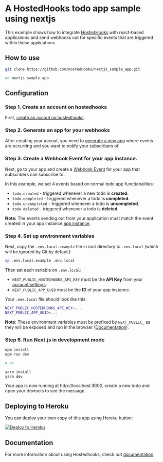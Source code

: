 # A HostedHooks todo app sample using nextjs



This example shows how to integrate [HostedHooks](https://docs.hostedhooks.com/getting-started/what-is-hosted-hooks) with react-based applications and send webhooks out for specific events that are triggered within these applications




## How to use

```bash
git clone https://github.com/HostedHooks/nextjs_sample_app.git

cd nextjs_sample_app
```

## Configuration

### Step 1. Create an account on hostedhooks

First, [create an accout on hostedhooks](https://hostedhooks.com/sign_up).

### Step 2. Generate an app for your webhooks

After creating your accout, you need to [generate a new app](https://docs.hostedhooks.com/getting-started/webhooks/setup-your-app#1-generate-an-app) where events are occurring and you want to notify your subscribers of.


### Step 3. Create a Webhook Event for your app instance.

Next, go to your app and create a [Webhook Event](https://docs.hostedhooks.com/developer-resources/components/webhook-events) for your app that subscribers can subscribe to. 


In this example, we set 4 events based on normal todo app functionalities:

- `todo.created` - triggered whenever a new todo is **created**.
- `todo.completed` - triggered whenever a todo is **completed**.
- `todo.uncompleted` - triggered whenever a todo is **uncompleted**.
- `todo.deleted` - triggered whenever a todo is **deleted**.

**Note:** The events sending out from your application must match the event created in your app instance [app instance](https://docs.hostedhooks.com/developer-resources/components/apps).


### Step 4. Set up environment variables


Next, copy the `.env.local.example` file in root directory to `.env.local` (which will be ignored by Git by default):

```bash
cp .env.local.example .env.local
```

Then set each variable on `.env.local`:
- `NEXT_PUBLIC_HOSTEDHOOKS_API_KEY` must be the **API Key** from your [account settings](https://www.hostedhooks.com/settings/account).
- `NEXT_PUBLIC_APP_UUID` must be the **ID** of your app instance.


Your `.env.local` file should look like this:

```bash
NEXT_PUBLIC_HOSTEDHOOKS_API_KEY=...
NEXT_PUBLIC_APP_UUID=...
```

**Note:** These environment variables must be prefixed by `NEXT_PUBLIC_` as they will be exposed and run in the browser ([Documentation](https://nextjs.org/docs/basic-features/environment-variables#exposing-environment-variables-to-the-browser)).


### Step 6. Run Next.js in development mode

```bash
npm install
npm run dev

# or

yarn install
yarn dev
```

Your app is now running at http://localhost:3000, create a new todo and open your devtools to see the message. 

## Deploying to Heroku

You can deploy your own copy of this app using Heroku button:

[![Deploy to Heroku](https://www.herokucdn.com/deploy/button.png)](https://dashboard.heroku.com/)

## Documentation

For more information about using Hostedhooks, check out [documentation](https://docs.hostedhooks.com/).
